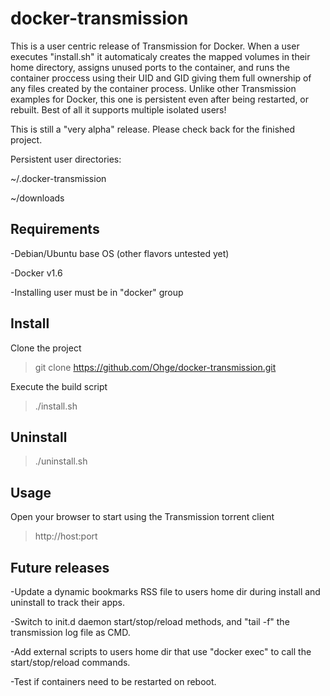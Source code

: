 # docker-transmission
This is a user centric release of Transmission for Docker. When a user executes "install.sh" it automaticaly creates the mapped volumes in their home directory, assigns unused ports to the container, and runs the container proccess using their UID and GID giving them full ownership of any files created by the container process. Unlike other Transmission examples for Docker, this one is persistent even after being restarted, or rebuilt. Best of all it supports multiple isolated users!

This is still a "very alpha" release. Please check back for the finished project.

Persistent user directories:

~/.docker-transmission

~/downloads

## Requirements
-Debian/Ubuntu base OS (other flavors untested yet)

-Docker v1.6

-Installing user must be in "docker" group

## Install
Clone the project
> git clone https://github.com/Ohge/docker-transmission.git

Execute the build script
> ./install.sh

## Uninstall
> ./uninstall.sh

## Usage
Open your browser to start using the Transmission torrent client
> http://host:port

## Future releases
-Update a dynamic bookmarks RSS file to users home dir during install and uninstall to track their apps.

-Switch to init.d daemon start/stop/reload methods, and "tail -f" the transmission log file as CMD.

-Add external scripts to users home dir that use "docker exec" to call the start/stop/reload commands.

-Test if containers need to be restarted on reboot.